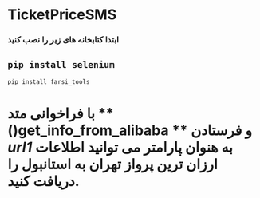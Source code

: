 # TicketPriceSMS
### ابتدا کتابخانه های زیر را نصب کنید 
``` pip install selenium ```
---
``` pip install farsi_tools ```
# با فراخوانی متد ** ()get_info_from_alibaba **  و فرستادن *url1* به هنوان پارامتر می توانید اطلاعات ارزان ترین پرواز تهران به استانبول را دریافت کنید.
~~~ get_info_from_alibaba(url2)







